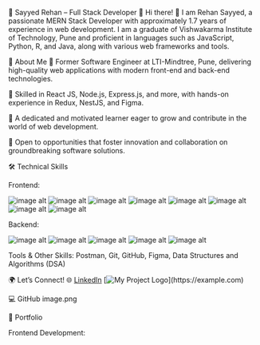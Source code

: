 🌟 Sayyed Rehan – Full Stack Developer 🌟
Hi there! 👋 I am Rehan Sayyed, a passionate MERN Stack Developer with approximately 1.7 years of experience in web development. I am a graduate of Vishwakarma Institute of Technology, Pune and proficient in languages such as JavaScript, Python, R, and Java, along with various web frameworks and tools.

🌱 About Me
🚀 Former Software Engineer at LTI-Mindtree, Pune, delivering high-quality web applications with modern front-end and back-end technologies.

🔧 Skilled in React JS, Node.js, Express.js, and more, with hands-on experience in Redux, NestJS, and Figma.

📖 A dedicated and motivated learner eager to grow and contribute in the world of web development.

🌟 Open to opportunities that foster innovation and collaboration on groundbreaking software solutions.

🛠️ Technical Skills

Frontend:

![image alt](https://camo.githubusercontent.com/c5c51dbb4d2d7abdbe7b19b24bae9cfcaa99596b18430d7227206597b66ac474/68747470733a2f2f696d672e736869656c64732e696f2f62616467652f72656163742d3144413146323f7374796c653d666f722d7468652d6261646765266c6f676f3d7265616374266c6f676f436f6c6f723d7768697465)
![image alt](https://camo.githubusercontent.com/4f63c14ff988a6be4a63dcf63957c53c0d3bb57e83d20358da7c705a91be21bf/68747470733a2f2f696d672e736869656c64732e696f2f62616467652f72656163746e61746976652d3144413146323f7374796c653d666f722d7468652d6261646765266c6f676f3d7265616374266c6f676f436f6c6f723d7768697465)
![image alt](https://camo.githubusercontent.com/027515d175e80e6b3abab380e33beae8dee87b2839dd30441c8998e53ae15a9e/68747470733a2f2f696d672e736869656c64732e696f2f62616467652f4d55492d626c75653f7374796c653d666f722d7468652d6261646765266c6f676f3d6d7569266c6f676f436f6c6f723d7768697465)
![image alt](https://camo.githubusercontent.com/03a34d715475ab4b7136a0ee6586b08b254fe465c2d15a598b437d5b7b9c7ce9/68747470733a2f2f696d672e736869656c64732e696f2f62616467652f626f6f7473747261702d707572706c653f7374796c653d666f722d7468652d6261646765266c6f676f3d626f6f747374726170266c6f676f436f6c6f723d7768697465)
![image alt](https://camo.githubusercontent.com/879f091881ca131b1f0c373f56e330437968e400c8241a57f22ad0516235c195/68747470733a2f2f696d672e736869656c64732e696f2f62616467652f747970657363726970742d626c75653f7374796c653d666f722d7468652d6261646765266c6f676f3d74797065736372697074266c6f676f436f6c6f723d7768697465)
![image alt](https://camo.githubusercontent.com/383f67c3390d0f0b8064d3e02d397df967af2d15a0839849f498ca07ecf350c4/68747470733a2f2f696d672e736869656c64732e696f2f62616467652f6a6176617363726970742d79656c6c6f773f7374796c653d666f722d7468652d6261646765266c6f676f3d6a617661736372697074266c6f676f436f6c6f723d7768697465)
![image alt](https://camo.githubusercontent.com/12bb89ce83702eec8b2d2cad39e8ff1e701ab03e9c63e14a4c2544da05eeb94f/68747470733a2f2f696d672e736869656c64732e696f2f62616467652f48544d4c2d6533346332363f7374796c653d666f722d7468652d6261646765266c6f676f3d68746d6c35266c6f676f436f6c6f723d7768697465)
![image alt](https://camo.githubusercontent.com/66b28ebc642c4d69a46a5d831fa2573a6a8db26f31ff4c829e2ea8f14427993f/68747470733a2f2f696d672e736869656c64732e696f2f62616467652f4353532d3236346465343f7374796c653d666f722d7468652d6261646765266c6f676f3d63737333266c6f676f436f6c6f723d7768697465)



Backend:

![image alt](https://camo.githubusercontent.com/ba76a8fdc562b7445fa2d6072935438bf7c56878080104ca2f69922a21083b42/68747470733a2f2f696d672e736869656c64732e696f2f62616467652f6e6f64652e6a732d3032366530303f7374796c653d666f722d7468652d6261646765266c6f676f3d6e6f64652e6a73266c6f676f436f6c6f723d7768697465)
![image alt](https://camo.githubusercontent.com/8bc7c3df3d575fd1be004d0150458eb97ea47f01b7e8d8c0cb87cff0ad2db83a/68747470733a2f2f696d672e736869656c64732e696f2f62616467652f657870726573732d77686974653f7374796c653d666f722d7468652d6261646765266c6f676f3d65787072657373266c6f676f436f6c6f723d626c61636b)
![image alt](https://camo.githubusercontent.com/706fd11f0b64cc6c3df553012c6fa718cd33a23640724dbb0cdba2c8a29caefe/68747470733a2f2f696d672e736869656c64732e696f2f62616467652f6e6573746a732d6561323834353f7374796c653d666f722d7468652d6261646765266c6f676f3d6e6573746a73266c6f676f436f6c6f723d7768697465)
![image alt](https://camo.githubusercontent.com/a08fde4b3a8a9c03765fab0ac1967a2d0f87b9314c84f5027381b44a237f2917/68747470733a2f2f696d672e736869656c64732e696f2f62616467652f6d7973716c2d3345364539333f7374796c653d666f722d7468652d6261646765266c6f676f3d6d7973716c266c6f676f436f6c6f723d7768697465)
![image alt](https://camo.githubusercontent.com/75fb39aa776b8f2aba60915f5cccf27c2b58f5c00fdbfb5f8bf5619be6c6cb89/68747470733a2f2f696d672e736869656c64732e696f2f62616467652f6d6f6e676f64622d3030363834413f7374796c653d666f722d7468652d6261646765266c6f676f3d6d6f6e676f6462266c6f676f436f6c6f723d7768697465)

Tools & Other Skills:
Postman, Git, GitHub, Figma, Data Structures and Algorithms (DSA) 

🌍 Let’s Connect!
🌐 [LinkedIn](https://www.linkedin.com/in/rehan-sayyed-0682b220a/)
[![My Project Logo]([https://example.com/logo.png](https://coopsandcareers.wit.edu/blog/2022/08/12/the-benefits-of-using-linkedin-for-your-career/))](https://example.com)



💻 GitHub
image.png

📂 Portfolio

Frontend Development:

